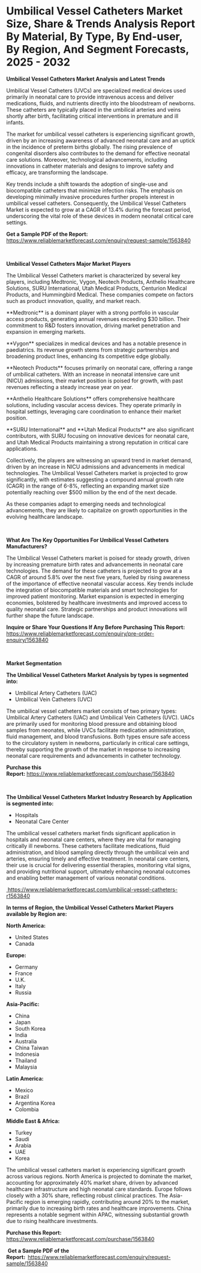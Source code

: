 <p><h1>Umbilical Vessel Catheters Market Size, Share & Trends Analysis Report By Material, By Type, By End-user, By Region, And Segment Forecasts, 2025 - 2032</h1></p><p><strong>Umbilical Vessel Catheters Market Analysis and Latest Trends</strong></p>
<p><p>Umbilical Vessel Catheters (UVCs) are specialized medical devices used primarily in neonatal care to provide intravenous access and deliver medications, fluids, and nutrients directly into the bloodstream of newborns. These catheters are typically placed in the umbilical arteries and veins shortly after birth, facilitating critical interventions in premature and ill infants. </p><p>The market for umbilical vessel catheters is experiencing significant growth, driven by an increasing awareness of advanced neonatal care and an uptick in the incidence of preterm births globally. The rising prevalence of congenital disorders also contributes to the demand for effective neonatal care solutions. Moreover, technological advancements, including innovations in catheter materials and designs to improve safety and efficacy, are transforming the landscape.</p><p>Key trends include a shift towards the adoption of single-use and biocompatible catheters that minimize infection risks. The emphasis on developing minimally invasive procedures further propels interest in umbilical vessel catheters. Consequently, the Umbilical Vessel Catheters Market is expected to grow at a CAGR of 13.4% during the forecast period, underscoring the vital role of these devices in modern neonatal critical care settings.</p></p>
<p><strong>Get a Sample PDF of the Report:&nbsp;</strong> <a href="https://www.reliablemarketforecast.com/enquiry/request-sample/1563840?utm_campaign=2721&utm_medium=2&utm_source=Github&utm_content=ia&utm_term=13042025&utm_id=umbilical-vessel-catheters">https://www.reliablemarketforecast.com/enquiry/request-sample/1563840</a></p>
<p>&nbsp;</p>
<p><strong>Umbilical Vessel Catheters Major Market Players</strong></p>
<p><p>The Umbilical Vessel Catheters market is characterized by several key players, including Medtronic, Vygon, Neotech Products, Anthelio Healthcare Solutions, SURU International, Utah Medical Products, Centurion Medical Products, and Hummingbird Medical. These companies compete on factors such as product innovation, quality, and market reach.</p><p>**Medtronic** is a dominant player with a strong portfolio in vascular access products, generating annual revenues exceeding $30 billion. Their commitment to R&D fosters innovation, driving market penetration and expansion in emerging markets.</p><p>**Vygon** specializes in medical devices and has a notable presence in paediatrics. Its revenue growth stems from strategic partnerships and broadening product lines, enhancing its competitive edge globally.</p><p>**Neotech Products** focuses primarily on neonatal care, offering a range of umbilical catheters. With an increase in neonatal intensive care unit (NICU) admissions, their market position is poised for growth, with past revenues reflecting a steady increase year on year.</p><p>**Anthelio Healthcare Solutions** offers comprehensive healthcare solutions, including vascular access devices. They operate primarily in hospital settings, leveraging care coordination to enhance their market position.</p><p>**SURU International** and **Utah Medical Products** are also significant contributors, with SURU focusing on innovative devices for neonatal care, and Utah Medical Products maintaining a strong reputation in critical care applications.</p><p>Collectively, the players are witnessing an upward trend in market demand, driven by an increase in NICU admissions and advancements in medical technologies. The Umbilical Vessel Catheters market is projected to grow significantly, with estimates suggesting a compound annual growth rate (CAGR) in the range of 6-8%, reflecting an expanding market size potentially reaching over $500 million by the end of the next decade.</p><p>As these companies adapt to emerging needs and technological advancements, they are likely to capitalize on growth opportunities in the evolving healthcare landscape.</p></p>
<p>&nbsp;</p>
<p><strong>What Are The Key Opportunities For Umbilical Vessel Catheters Manufacturers?</strong></p>
<p><p>The Umbilical Vessel Catheters market is poised for steady growth, driven by increasing premature birth rates and advancements in neonatal care technologies. The demand for these catheters is projected to grow at a CAGR of around 5.8% over the next five years, fueled by rising awareness of the importance of effective neonatal vascular access. Key trends include the integration of biocompatible materials and smart technologies for improved patient monitoring. Market expansion is expected in emerging economies, bolstered by healthcare investments and improved access to quality neonatal care. Strategic partnerships and product innovations will further shape the future landscape.</p></p>
<p><strong>Inquire or Share Your Questions If Any Before Purchasing This Report:</strong> <a href="https://www.reliablemarketforecast.com/enquiry/pre-order-enquiry/1563840?utm_campaign=2721&utm_medium=2&utm_source=Github&utm_content=ia&utm_term=13042025&utm_id=umbilical-vessel-catheters">https://www.reliablemarketforecast.com/enquiry/pre-order-enquiry/1563840</a></p>
<p>&nbsp;</p>
<p><strong>Market Segmentation</strong></p>
<p><strong>The Umbilical Vessel Catheters Market Analysis by types is segmented into:</strong></p>
<p><ul><li>Umbilical Artery Catheters (UAC)</li><li>Umbilical Vein Catheters (UVC)</li></ul></p>
<p><p>The umbilical vessel catheters market consists of two primary types: Umbilical Artery Catheters (UAC) and Umbilical Vein Catheters (UVC). UACs are primarily used for monitoring blood pressure and obtaining blood samples from neonates, while UVCs facilitate medication administration, fluid management, and blood transfusions. Both types ensure safe access to the circulatory system in newborns, particularly in critical care settings, thereby supporting the growth of the market in response to increasing neonatal care requirements and advancements in catheter technology.</p></p>
<p><strong>Purchase this Report:&nbsp;</strong><a href="https://www.reliablemarketforecast.com/purchase/1563840?utm_campaign=2721&utm_medium=2&utm_source=Github&utm_content=ia&utm_term=13042025&utm_id=umbilical-vessel-catheters">https://www.reliablemarketforecast.com/purchase/1563840</a></p>
<p>&nbsp;</p>
<p><strong>The Umbilical Vessel Catheters Market Industry Research by Application is segmented into:</strong></p>
<p><ul><li>Hospitals</li><li>Neonatal Care Center</li></ul></p>
<p><p>The umbilical vessel catheters market finds significant application in hospitals and neonatal care centers, where they are vital for managing critically ill newborns. These catheters facilitate medications, fluid administration, and blood sampling directly through the umbilical vein and arteries, ensuring timely and effective treatment. In neonatal care centers, their use is crucial for delivering essential therapies, monitoring vital signs, and providing nutritional support, ultimately enhancing neonatal outcomes and enabling better management of various neonatal conditions.</p></p>
<p><a href="https://www.reliablemarketforecast.com/umbilical-vessel-catheters-r1563840?utm_campaign=2721&utm_medium=2&utm_source=Github&utm_content=ia&utm_term=13042025&utm_id=umbilical-vessel-catheters">&nbsp;https://www.reliablemarketforecast.com/umbilical-vessel-catheters-r1563840</a></p>
<p><strong>In terms of Region, the Umbilical Vessel Catheters Market Players available by Region are:</strong></p>
<p>
    <p> <strong> North America: </strong>
        <ul>
            <li>United States</li>
            <li>Canada</li>
        </ul>
        </p> 
    <p> <strong> Europe: </strong>
        <ul>
            <li>Germany</li>
            <li>France</li>
            <li>U.K.</li>
            <li>Italy</li>
            <li>Russia</li>
        </ul>
        </p> 
    <p> <strong> Asia-Pacific: </strong>
        <ul>
            <li>China</li>
            <li>Japan</li>
            <li>South Korea</li>
            <li>India</li>
            <li>Australia</li>
            <li>China Taiwan</li>
            <li>Indonesia</li>
            <li>Thailand</li>
            <li>Malaysia</li>
        </ul>
        </p> 
    <p> <strong> Latin America: </strong>
        <ul>
            <li>Mexico</li>
            <li>Brazil</li>
            <li>Argentina Korea</li>
            <li>Colombia</li>
        </ul>
        </p> 
    <p> <strong> Middle East & Africa: </strong>
        <ul>
            <li>Turkey</li>
            <li>Saudi</li>
            <li>Arabia</li>
            <li>UAE</li>
            <li>Korea</li>
        </ul>
    </p>
    </p>
<p><p>The umbilical vessel catheters market is experiencing significant growth across various regions. North America is projected to dominate the market, accounting for approximately 40% market share, driven by advanced healthcare infrastructure and high neonatal care standards. Europe follows closely with a 30% share, reflecting robust clinical practices. The Asia-Pacific region is emerging rapidly, contributing around 20% to the market, primarily due to increasing birth rates and healthcare improvements. China represents a notable segment within APAC, witnessing substantial growth due to rising healthcare investments.</p></p>
<p><strong>Purchase this Report: </strong><a href="https://www.reliablemarketforecast.com/purchase/1563840?utm_campaign=2721&utm_medium=2&utm_source=Github&utm_content=ia&utm_term=13042025&utm_id=umbilical-vessel-catheters">https://www.reliablemarketforecast.com/purchase/1563840</a></p>
<p>&nbsp;<strong>Get a Sample PDF of the Report:&nbsp;&nbsp;</strong><a href="https://www.reliablemarketforecast.com/enquiry/request-sample/1563840?utm_campaign=2721&utm_medium=2&utm_source=Github&utm_content=ia&utm_term=13042025&utm_id=umbilical-vessel-catheters">https://www.reliablemarketforecast.com/enquiry/request-sample/1563840</a></p>
<p><strong></strong></p>
<p><p></p><p></p><p></p></p>